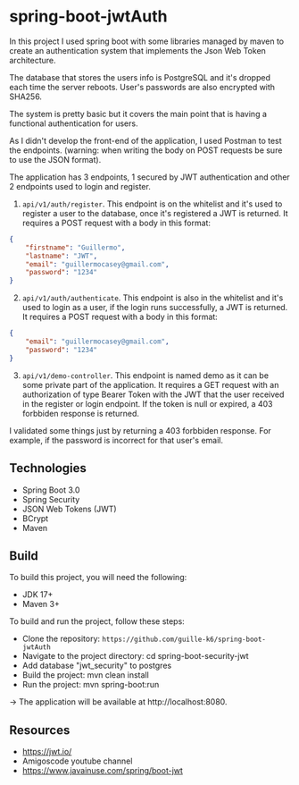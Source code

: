 # spring-boot-jwtAuth
In this project I used spring boot with some libraries managed by maven to create an authentication system that implements the Json Web Token architecture.

The database that stores the users info is PostgreSQL and it's dropped each time the server reboots. User's passwords are also encrypted with SHA256.

The system is pretty basic but it covers the main point that is having a functional authentication for users.

As I didn't develop the front-end of the application, I used Postman to test the endpoints. (warning: when writing the body on POST requests be sure to use the JSON format).

The application has 3 endpoints, 1 secured by JWT authentication and other 2 endpoints used to login and register.
1. `api/v1/auth/register`. This endpoint is on the whitelist and it's used to register a user to the database, once it's registered a JWT is returned. It requires a POST request with a body in this format:
```JSON
{
    "firstname": "Guillermo",
    "lastname": "JWT",
    "email": "guillermocasey@gmail.com",
    "password": "1234"
}
```
2. `api/v1/auth/authenticate`. This endpoint is also in the whitelist and it's used to login as a user, if the login runs successfully, a JWT is returned. It requires a POST request with a body in this format:
```JSON
{
    "email": "guillermocasey@gmail.com",
    "password": "1234"
}
```
3. `api/v1/demo-controller`. This endpoint is named demo as it can be some private part of the application. It requires a GET request with an authorization of type Bearer Token with the JWT that the user received in the register or login endpoint. If the token is null or expired, a 403 forbbiden response is returned.

I validated some things just by returning a 403 forbbiden response. For example, if the password is incorrect for that user's email.

## Technologies
* Spring Boot 3.0
* Spring Security
* JSON Web Tokens (JWT)
* BCrypt
* Maven

## Build

To build this project, you will need the following:

* JDK 17+
* Maven 3+


To build and run the project, follow these steps:

* Clone the repository: `https://github.com/guille-k6/spring-boot-jwtAuth`
* Navigate to the project directory: cd spring-boot-security-jwt
* Add database "jwt_security" to postgres 
* Build the project: mvn clean install
* Run the project: mvn spring-boot:run 

-> The application will be available at http://localhost:8080.

## Resources
* https://jwt.io/
* Amigoscode youtube channel
* https://www.javainuse.com/spring/boot-jwt
